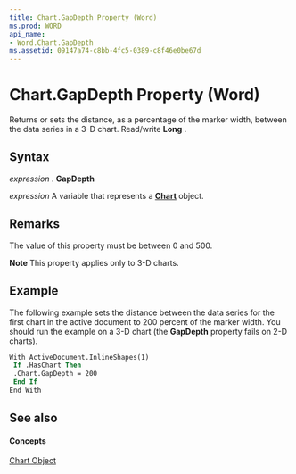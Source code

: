 ```yaml
---
title: Chart.GapDepth Property (Word)
ms.prod: WORD
api_name:
- Word.Chart.GapDepth
ms.assetid: 09147a74-c8bb-4fc5-0389-c8f46e0be67d
---
```



# Chart.GapDepth Property (Word)

Returns or sets the distance, as a percentage of the marker width, between the data series in a 3-D chart. Read/write  **Long** .


## Syntax

 _expression_ . **GapDepth**

 _expression_ A variable that represents a **[Chart](chart-object-word.md)** object.


## Remarks

The value of this property must be between 0 and 500. 


 **Note**  This property applies only to 3-D charts.


## Example

The following example sets the distance between the data series for the first chart in the active document to 200 percent of the marker width. You should run the example on a 3-D chart (the  **GapDepth** property fails on 2-D charts).


```vb
With ActiveDocument.InlineShapes(1) 
 If .HasChart Then 
 .Chart.GapDepth = 200 
 End If 
End With
```


## See also


#### Concepts


[Chart Object](chart-object-word.md)

